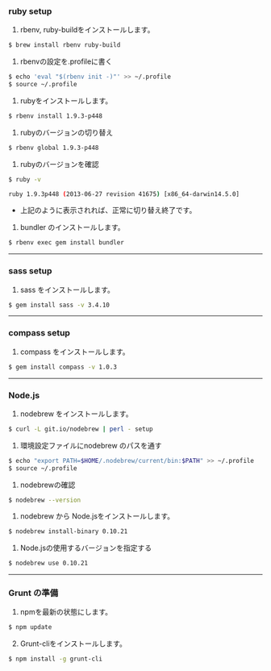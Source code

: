 ### ruby setup
1. rbenv, ruby-buildをインストールします。  
  ```sh
  $ brew install rbenv ruby-build
  ```
1. rbenvの設定を.profileに書く  
  ```sh
  $ echo 'eval "$(rbenv init -)"' >> ~/.profile
  $ source ~/.profile
  ```
1. rubyをインストールします。  
  ```sh
  $ rbenv install 1.9.3-p448
  ```
1. rubyのバージョンの切り替え  
  ```sh
  $ rbenv global 1.9.3-p448
  ```
1. rubyのバージョンを確認  
  ```sh
  $ ruby -v  
  ```
  
  ```sh
  ruby 1.9.3p448 (2013-06-27 revision 41675) [x86_64-darwin14.5.0]  
  ```
  - 上記のように表示されれば、正常に切り替え終了です。
1. bundler のインストールします。  
  ```sh
  $ rbenv exec gem install bundler
  ```

----

### sass setup
1. sass をインストールします。  
  ```sh
  $ gem install sass -v 3.4.10
  ```



----

### compass setup
1. compass をインストールします。  
  ```sh
  $ gem install compass -v 1.0.3
  ```

----

### Node.js
1. nodebrew をインストールします。  
  ```sh
  $ curl -L git.io/nodebrew | perl - setup
  ```
1. 環境設定ファイルにnodebrew のパスを通す  
  ```sh
  $ echo "export PATH=$HOME/.nodebrew/current/bin:$PATH" >> ~/.profile
  $ source ~/.profile
  ```
1. nodebrewの確認  
  ```sh
  $ nodebrew --version
  ```
1. nodebrew から Node.jsをインストールします。  
  ```sh
  $ nodebrew install-binary 0.10.21
  ```
1. Node.jsの使用するバージョンを指定する  
  ```sh
  $ nodebrew use 0.10.21
  ```

----

### Grunt の準備
1. npmを最新の状態にします。  
  ```sh
  $ npm update
  ```
2.	Grunt-cliをインストールします。   
  ```sh
  $ npm install -g grunt-cli
  ```  
